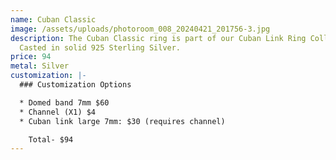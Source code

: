 ```yaml
---
name: Cuban Classic
image: /assets/uploads/photoroom_008_20240421_201756-3.jpg
description: The Cuban Classic ring is part of our Cuban Link Ring Collection.
  Casted in solid 925 Sterling Silver.
price: 94
metal: Silver
customization: |-
  ### Customization Options

  * Domed band 7mm $60
  * Channel (X1) $4
  * Cuban link large 7mm: $30 (requires channel)

    Total- $94
---
```

